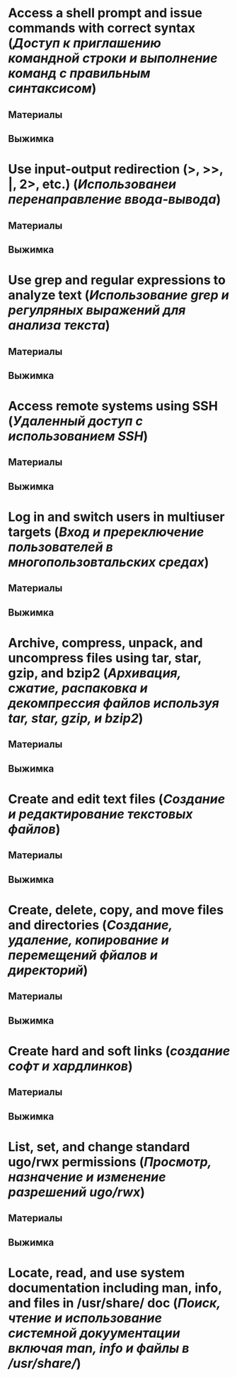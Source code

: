 # Access a shell prompt and issue commands with correct syntax (*Доступ к приглашению командной строки и выполнение команд с правильным синтаксисом*)

## Материалы

## Выжимка

# Use input-output redirection (>, >>, |, 2>, etc.) (*Использованеи перенаправление ввода-вывода*)

## Материалы

## Выжимка

# Use grep and regular expressions to analyze text (*Использование grep и регулряных выражений для анализа текста*)

## Материалы

## Выжимка

# Access remote systems using SSH (*Удаленный доступ с использованием SSH*)

## Материалы

## Выжимка

# Log in and switch users in multiuser targets (*Вход и пререключение пользователей в многопользовтальских средах*)

## Материалы

## Выжимка

# Archive, compress, unpack, and uncompress files using tar, star, gzip, and bzip2 (*Архивация, сжатие, распаковка и декомпрессия файлов используя tar, star, gzip, и bzip2*)

## Материалы

## Выжимка

# Create and edit text files (*Создание и редактирование текстовых файлов*)

## Материалы

## Выжимка

# Create, delete, copy, and move files and directories (*Создание, удаление, копирование и перемещений фйалов и директорий*)

## Материалы

## Выжимка

# Create hard and soft links (*создание софт и хардлинков*)

## Материалы

## Выжимка

# List, set, and change standard ugo/rwx permissions (*Просмотр, назначение и изменение разрешений ugo/rwx*)

## Материалы

## Выжимка

# Locate, read, and use system documentation including man, info, and files in /usr/share/ doc (*Поиск, чтение и использование системной докуументации включая man, info и файлы в /usr/share/*)